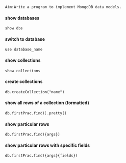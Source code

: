 
```
Aim:Write a program to implement MongoDB data models.
```


<h4>show databases</h4>

```show dbs```

<h4>switch to database</h4>

```use database_name```

<h4>show collections</h4>

```show collections```


<h4>create collections</h4>

```db.createCollection("name")```

<h4>show all rows of a collection (formatted)</h4>

```db.firstPrac.find().pretty()```

<h4>show particular rows</h4>

```db.firstPrac.find({args})```

<h4>show particular rows with specific fields</h4>

```db.firstPrac.find({args}{fields})```

